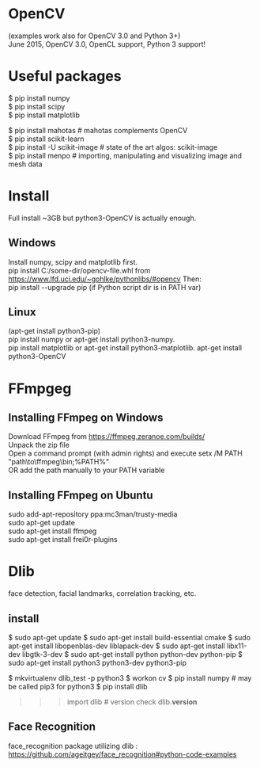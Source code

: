# OpenCV
(examples work also for OpenCV 3.0 and Python 3+)  
June 2015, OpenCV 3.0, OpenCL support, Python 3 support!  

# Useful packages  
$ pip install numpy  
$ pip install scipy  
$ pip install matplotlib  

$ pip install mahotas			# mahotas complements OpenCV  
$ pip install scikit-learn   
$ pip install -U scikit-image	# state of the art algos: scikit-image  
$ pip install menpo # importing, manipulating and visualizing image and mesh data   

# Install
Full install ~3GB but python3-OpenCV is actually enough.  

## Windows
Install numpy, scipy and matplotlib first.  
pip install C:/some-dir/opencv-file.whl from  
https://www.lfd.uci.edu/~gohlke/pythonlibs/#opencv
Then:  
pip install --upgrade pip (if Python script dir is in PATH var)  

## Linux
(apt-get install python3-pip)  
pip install numpy or apt-get install python3-numpy.  
pip install matplotlib or apt-get install python3-matplotlib.
apt-get install python3-OpenCV

# FFmpgeg
## Installing FFmpeg on Windows
Download FFmpeg from https://ffmpeg.zeranoe.com/builds/  
Unpack the zip file   
Open a command prompt (with admin rights) and execute setx /M PATH "path\to\ffmpeg\bin;%PATH%"  
OR add the path manually to your PATH variable  

## Installing FFmpeg on Ubuntu
sudo add-apt-repository ppa:mc3man/trusty-media  
sudo apt-get update  
sudo apt-get install ffmpeg  
sudo apt-get install frei0r-plugins  

# Dlib 
face detection, facial landmarks, correlation tracking, etc.
## install 
$ sudo apt-get update
$ sudo apt-get install build-essential cmake
$ sudo apt-get install libopenblas-dev liblapack-dev 
$ sudo apt-get install libx11-dev libgtk-3-dev
$ sudo apt-get install python python-dev python-pip
$ sudo apt-get install python3 python3-dev python3-pip

$ mkvirtualenv dlib_test -p python3
$ workon cv
$ pip install numpy # may be called pip3 for python3
$ pip install dlib

>>> import dlib # version check
>>> dlib.__version__

## Face Recognition
face_recognition package utilizing dlib :  
https://github.com/ageitgey/face_recognition#python-code-examples  



